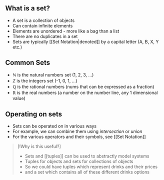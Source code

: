 #
## What is a set?

- A set is a collection of objects
- Can contain infinite elements
- Elements are unordered - more like a bag than a list
- There are no duplicates in a set
- Sets are typically [[Set Notation|denoted]] by a capital letter (A, B, X, Y etc.)

## Common Sets

- ℕ is the natural numbers set (1, 2, 3, ...)
- ℤ is the integers set (-1, 0, 1, ...)
- ℚ is the rational numbers (nums that can be expressed as a fraction)
- ℝ is the real numbers (a number on the number line, any 1 dimensional value)
## Operating on sets

- Sets can be operated on in various ways
- For example, we can combine them using *intersection* or *union*
- For the various operators and their symbols, see [[Set Notation]]

> [!Why is this useful?]
> - Sets and [[tuples]] can be used to abstractly model systems
> - Tuples for objects and sets for collections of objects
> - So we could have tuples which represent drinks and their prices
> - and a set which contains all of these different drinks options

